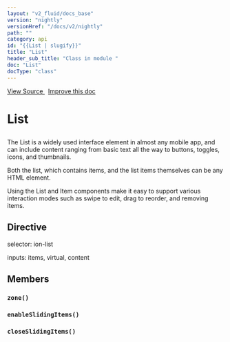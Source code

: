 ```yaml
---
layout: "v2_fluid/docs_base"
version: "nightly"
versionHref: "/docs/v2/nightly"
path: ""
category: api
id: "{{List | slugify}}"
title: "List"
header_sub_title: "Class in module "
doc: "List"
docType: "class"
---
```




<div class="improve-docs">
  <a href='http://github.com/driftyco/ionic2/tree/master/ionic/components/list/list.ts#L6'>
    View Source
  </a>
  &nbsp;
  <a href='http://github.com/driftyco/ionic2/edit/master/ionic/components/list/list.ts#L6'>
    Improve this doc
  </a>

  <!-- TODO(drewrygh, perrygovier): render this block in the correct location, markup identical to component docs -->

</div>




<h1 class="api-title">

  List



</h1>





<p>The List is a widely used interface element in almost any mobile app, and can include
content ranging from basic text all the way to buttons, toggles, icons, and thumbnails.</p>
<p>Both the list, which contains items, and the list items themselves can be any HTML
element.</p>
<p>Using the List and Item components make it easy to support various
interaction modes such as swipe to edit, drag to reorder, and removing items.</p>




<h2>Directive</h2>
  <span>selector: ion-list</span>

  <span>inputs: items, virtual, content</span>


<h2>Members</h2>

<div id="zone"></div>
<h3>
  <code>zone()</code>

</h3>












<div id="enableSlidingItems"></div>
<h3>
  <code>enableSlidingItems()</code>

</h3>












<div id="closeSlidingItems"></div>
<h3>
  <code>closeSlidingItems()</code>

</h3>














